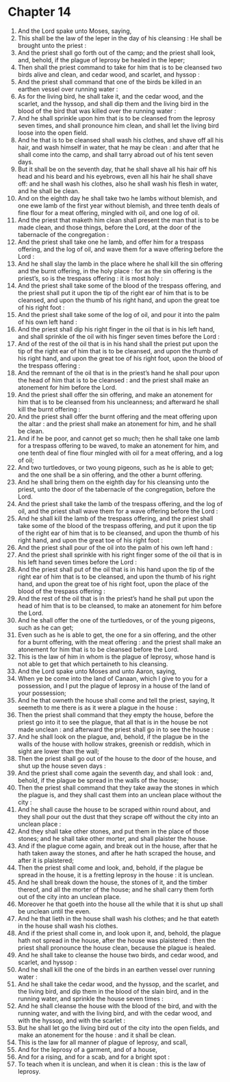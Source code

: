 # Chapter 14

1. And the Lord spake unto Moses, saying,
2. This shall be the law of the leper in the day of his cleansing : He shall be brought unto the priest :
3. And the priest shall go forth out of the camp; and the priest shall look, and, behold, if the plague of leprosy be healed in the leper;
4. Then shall the priest command to take for him that is to be cleansed two birds alive and clean, and cedar wood, and scarlet, and hyssop :
5. And the priest shall command that one of the birds be killed in an earthen vessel over running water :
6. As for the living bird, he shall take it, and the cedar wood, and the scarlet, and the hyssop, and shall dip them and the living bird in the blood of the bird that was killed over the running water :
7. And he shall sprinkle upon him that is to be cleansed from the leprosy seven times, and shall pronounce him clean, and shall let the living bird loose into the open field.
8. And he that is to be cleansed shall wash his clothes, and shave off all his hair, and wash himself in water, that he may be clean : and after that he shall come into the camp, and shall tarry abroad out of his tent seven days.
9. But it shall be on the seventh day, that he shall shave all his hair off his head and his beard and his eyebrows, even all his hair he shall shave off: and he shall wash his clothes, also he shall wash his flesh in water, and he shall be clean.
10. And on the eighth day he shall take two he lambs without blemish, and one ewe lamb of the first year without blemish, and three tenth deals of fine flour for a meat offering, mingled with oil, and one log of oil.
11. And the priest that maketh him clean shall present the man that is to be made clean, and those things, before the Lord, at the door of the tabernacle of the congregation :
12. And the priest shall take one he lamb, and offer him for a trespass offering, and the log of oil, and wave them for a wave offering before the Lord :
13. And he shall slay the lamb in the place where he shall kill the sin offering and the burnt offering, in the holy place : for as the sin offering is the priest’s, so is the trespass offering : it is most holy :
14. And the priest shall take some of the blood of the trespass offering, and the priest shall put it upon the tip of the right ear of him that is to be cleansed, and upon the thumb of his right hand, and upon the great toe of his right foot :
15. And the priest shall take some of the log of oil, and pour it into the palm of his own left hand :
16. And the priest shall dip his right finger in the oil that is in his left hand, and shall sprinkle of the oil with his finger seven times before the Lord :
17. And of the rest of the oil that is in his hand shall the priest put upon the tip of the right ear of him that is to be cleansed, and upon the thumb of his right hand, and upon the great toe of his right foot, upon the blood of the trespass offering :
18. And the remnant of the oil that is in the priest’s hand he shall pour upon the head of him that is to be cleansed : and the priest shall make an atonement for him before the Lord.
19. And the priest shall offer the sin offering, and make an atonement for him that is to be cleansed from his uncleanness; and afterward he shall kill the burnt offering :
20. And the priest shall offer the burnt offering and the meat offering upon the altar : and the priest shall make an atonement for him, and he shall be clean.
21. And if he be poor, and cannot get so much; then he shall take one lamb for a trespass offering to be waved, to make an atonement for him, and one tenth deal of fine flour mingled with oil for a meat offering, and a log of oil;
22. And two turtledoves, or two young pigeons, such as he is able to get; and the one shall be a sin offering, and the other a burnt offering.
23. And he shall bring them on the eighth day for his cleansing unto the priest, unto the door of the tabernacle of the congregation, before the Lord.
24. And the priest shall take the lamb of the trespass offering, and the log of oil, and the priest shall wave them for a wave offering before the Lord :
25. And he shall kill the lamb of the trespass offering, and the priest shall take some of the blood of the trespass offering, and put it upon the tip of the right ear of him that is to be cleansed, and upon the thumb of his right hand, and upon the great toe of his right foot :
26. And the priest shall pour of the oil into the palm of his own left hand :
27. And the priest shall sprinkle with his right finger some of the oil that is in his left hand seven times before the Lord :
28. And the priest shall put of the oil that is in his hand upon the tip of the right ear of him that is to be cleansed, and upon the thumb of his right hand, and upon the great toe of his right foot, upon the place of the blood of the trespass offering :
29. And the rest of the oil that is in the priest’s hand he shall put upon the head of him that is to be cleansed, to make an atonement for him before the Lord.
30. And he shall offer the one of the turtledoves, or of the young pigeons, such as he can get;
31. Even such as he is able to get, the one for a sin offering, and the other for a burnt offering, with the meat offering : and the priest shall make an atonement for him that is to be cleansed before the Lord.
32. This is the law of him in whom is the plague of leprosy, whose hand is not able to get that which pertaineth to his cleansing.
33. And the Lord spake unto Moses and unto Aaron, saying,
34. When ye be come into the land of Canaan, which I give to you for a possession, and I put the plague of leprosy in a house of the land of your possession;
35. And he that owneth the house shall come and tell the priest, saying, It seemeth to me there is as it were a plague in the house :
36. Then the priest shall command that they empty the house, before the priest go into it to see the plague, that all that is in the house be not made unclean : and afterward the priest shall go in to see the house :
37. And he shall look on the plague, and, behold, if the plague be in the walls of the house with hollow strakes, greenish or reddish, which in sight are lower than the wall;
38. Then the priest shall go out of the house to the door of the house, and shut up the house seven days :
39. And the priest shall come again the seventh day, and shall look : and, behold, if the plague be spread in the walls of the house;
40. Then the priest shall command that they take away the stones in which the plague is, and they shall cast them into an unclean place without the city :
41. And he shall cause the house to be scraped within round about, and they shall pour out the dust that they scrape off without the city into an unclean place :
42. And they shall take other stones, and put them in the place of those stones; and he shall take other morter, and shall plaister the house.
43. And if the plague come again, and break out in the house, after that he hath taken away the stones, and after he hath scraped the house, and after it is plaistered;
44. Then the priest shall come and look, and, behold, if the plague be spread in the house, it is a fretting leprosy in the house : it is unclean.
45. And he shall break down the house, the stones of it, and the timber thereof, and all the morter of the house; and he shall carry them forth out of the city into an unclean place.
46. Moreover he that goeth into the house all the while that it is shut up shall be unclean until the even.
47. And he that lieth in the house shall wash his clothes; and he that eateth in the house shall wash his clothes.
48. And if the priest shall come in, and look upon it, and, behold, the plague hath not spread in the house, after the house was plaistered : then the priest shall pronounce the house clean, because the plague is healed.
49. And he shall take to cleanse the house two birds, and cedar wood, and scarlet, and hyssop :
50. And he shall kill the one of the birds in an earthen vessel over running water :
51. And he shall take the cedar wood, and the hyssop, and the scarlet, and the living bird, and dip them in the blood of the slain bird, and in the running water, and sprinkle the house seven times :
52. And he shall cleanse the house with the blood of the bird, and with the running water, and with the living bird, and with the cedar wood, and with the hyssop, and with the scarlet :
53. But he shall let go the living bird out of the city into the open fields, and make an atonement for the house : and it shall be clean.
54. This is the law for all manner of plague of leprosy, and scall,
55. And for the leprosy of a garment, and of a house,
56. And for a rising, and for a scab, and for a bright spot :
57. To teach when it is unclean, and when it is clean : this is the law of leprosy.

